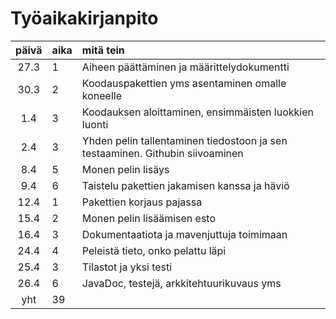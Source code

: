 # Työaikakirjanpito

| päivä | aika | mitä tein  |
| :----:|:-----| :-----|
| 27.3  | 1    | Aiheen päättäminen ja määrittelydokumentti |
| 30.3  | 2    | Koodauspakettien yms asentaminen omalle koneelle |
| 1.4   | 3    | Koodauksen aloittaminen, ensimmäisten luokkien luonti |
| 2.4   | 3    | Yhden pelin tallentaminen tiedostoon ja sen testaaminen. Githubin siivoaminen|
| 8.4   | 5    | Monen pelin lisäys |
| 9.4   | 6    | Taistelu pakettien jakamisen kanssa ja häviö|
| 12.4  | 1    | Pakettien korjaus pajassa|
| 15.4  | 2    | Monen pelin lisäämisen esto|
| 16.4  | 3    | Dokumentaatiota ja mavenjuttuja toimimaan|
| 24.4  | 4    | Peleistä tieto, onko pelattu läpi | 
| 25.4  | 3    | Tilastot ja yksi testi |
| 26.4  | 6    | JavaDoc, testejä, arkkitehtuurikuvaus yms |
| yht   | 39   |  |
